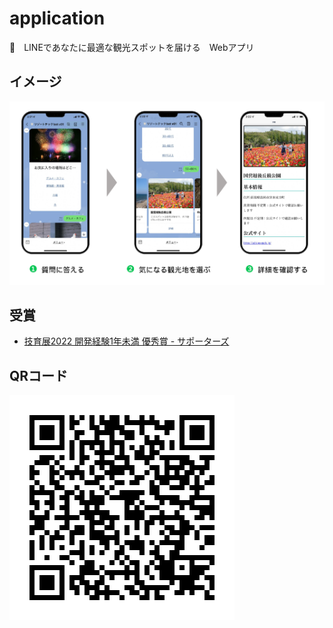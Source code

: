 # application

🌳　LINEであなたに最適な観光スポットを届ける　Webアプリ

## イメージ

![tae](images/outline.png)


## 受賞

- [技育展2022 開発経験1年未満 優秀賞 - サポーターズ](https://talent.supporterz.jp/geekten/2022/exhibition.html#theme10)


## QRコード

![tae](images/qr.png)